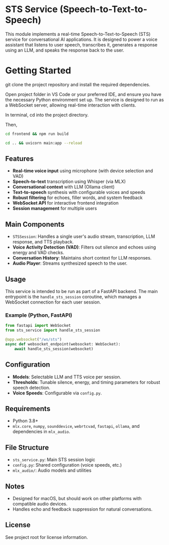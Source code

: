 # STS Service (Speech-to-Text-to-Speech)

This module implements a real-time Speech-to-Text-to-Speech (STS) service for conversational AI applications. It is designed to power a voice assistant that listens to user speech, transcribes it, generates a response using an LLM, and speaks the response back to the user.

# Getting Started

git clone the project repository and install the required dependencies.

Open project folder in VS Code or your preferred IDE, and ensure you have the necessary Python environment set up. The service is designed to run as a WebSocket server, allowing real-time interaction with clients.

In terminal, cd into the project directory.

Then,
```bash
cd frontend && npm run build
```

```bash
cd .. && uvicorn main:app --reload
```

## Features
- **Real-time voice input** using microphone (with device selection and VAD)
- **Speech-to-text** transcription using Whisper (via MLX)
- **Conversational context** with LLM (Ollama client)
- **Text-to-speech** synthesis with configurable voices and speeds
- **Robust filtering** for echoes, filler words, and system feedback
- **WebSocket API** for interactive frontend integration
- **Session management** for multiple users

## Main Components
- `STSSession`: Handles a single user's audio stream, transcription, LLM response, and TTS playback.
- **Voice Activity Detection (VAD)**: Filters out silence and echoes using energy and VAD checks.
- **Conversation History**: Maintains short context for LLM responses.
- **Audio Player**: Streams synthesized speech to the user.

## Usage
This service is intended to be run as part of a FastAPI backend. The main entrypoint is the `handle_sts_session` coroutine, which manages a WebSocket connection for each user session.

### Example (Python, FastAPI)
```python
from fastapi import WebSocket
from sts_service import handle_sts_session

@app.websocket("/ws/sts")
async def websocket_endpoint(websocket: WebSocket):
    await handle_sts_session(websocket)
```

## Configuration
- **Models**: Selectable LLM and TTS voice per session.
- **Thresholds**: Tunable silence, energy, and timing parameters for robust speech detection.
- **Voice Speeds**: Configurable via `config.py`.

## Requirements
- Python 3.8+
- `mlx.core`, `numpy`, `sounddevice`, `webrtcvad`, `fastapi`, `ollama`, and dependencies in `mlx_audio`.

## File Structure
- `sts_service.py`: Main STS session logic
- `config.py`: Shared configuration (voice speeds, etc.)
- `mlx_audio/`: Audio models and utilities

## Notes
- Designed for macOS, but should work on other platforms with compatible audio devices.
- Handles echo and feedback suppression for natural conversations.

## License
See project root for license information.
